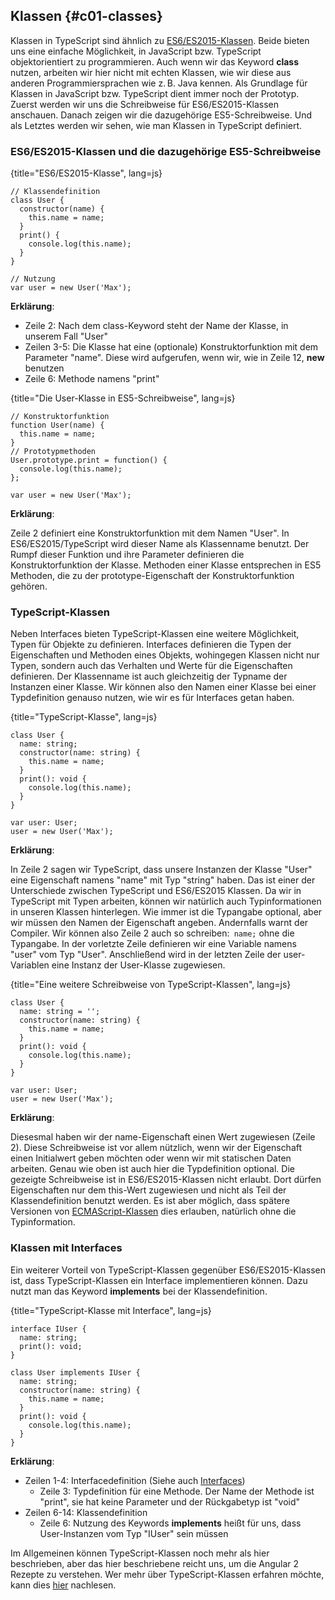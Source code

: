 ## Klassen {#c01-classes}

Klassen in TypeScript sind ähnlich zu [ES6/ES2015-Klassen](https://developer.mozilla.org/en/docs/Web/JavaScript/Reference/Classes).
Beide bieten uns eine einfache Möglichkeit, in JavaScript bzw. TypeScript objektorientiert zu programmieren.
Auch wenn wir das Keyword __class__ nutzen, arbeiten wir hier nicht mit echten Klassen, wie wir diese aus anderen Programmiersprachen wie z. B. Java kennen.
Als Grundlage für Klassen in JavaScript bzw. TypeScript dient immer noch der Prototyp.
Zuerst werden wir uns die Schreibweise für ES6/ES2015-Klassen anschauen.
Danach zeigen wir die dazugehörige ES5-Schreibweise. Und als Letztes werden wir sehen, wie man Klassen in TypeScript definiert.

### ES6/ES2015-Klassen und die dazugehörige ES5-Schreibweise
{title="ES6/ES2015-Klasse", lang=js}
```
// Klassendefinition
class User {
  constructor(name) {
    this.name = name;
  }
  print() {
    console.log(this.name);
  }
}

// Nutzung
var user = new User('Max');
```

__Erklärung__:

* Zeile 2: Nach dem class-Keyword steht der Name der Klasse, in unserem Fall "User"
* Zeilen 3-5: Die Klasse hat eine (optionale) Konstruktorfunktion mit dem Parameter "name". Diese wird aufgerufen, wenn wir, wie in Zeile 12, __new__ benutzen
* Zeile 6: Methode namens "print"

{title="Die User-Klasse in ES5-Schreibweise", lang=js}
```
// Konstruktorfunktion
function User(name) {
  this.name = name;
}
// Prototypmethoden
User.prototype.print = function() {
  console.log(this.name);
};

var user = new User('Max');
```

__Erklärung__:

Zeile 2 definiert eine Konstruktorfunktion mit dem Namen "User".
In ES6/ES2015/TypeScript wird dieser Name als Klassenname benutzt.
Der Rumpf dieser Funktion und ihre Parameter definieren die Konstruktorfunktion der Klasse.
Methoden einer Klasse entsprechen in ES5 Methoden, die zu der prototype-Eigenschaft der Konstruktorfunktion gehören.

### TypeScript-Klassen

Neben Interfaces bieten TypeScript-Klassen eine weitere Möglichkeit, Typen für Objekte zu definieren.
Interfaces definieren die Typen der Eigenschaften und Methoden eines Objekts, wohingegen Klassen nicht nur Typen, sondern auch das Verhalten und Werte für die Eigenschaften definieren.
Der Klassenname ist auch gleichzeitig der Typname der Instanzen einer Klasse.
Wir können also den Namen einer Klasse bei einer Typdefinition genauso nutzen, wie wir es für Interfaces getan haben.

{title="TypeScript-Klasse", lang=js}
```
class User {
  name: string;
  constructor(name: string) {
    this.name = name;
  }
  print(): void {
    console.log(this.name);
  }
}

var user: User;
user = new User('Max');
```

__Erklärung__:

In Zeile 2 sagen wir TypeScript, dass unsere Instanzen der Klasse "User" eine Eigenschaft namens "name" mit Typ "string" haben.
Das ist einer der Unterschiede zwischen TypeScript und ES6/ES2015 Klassen.
Da wir in TypeScript mit Typen arbeiten, können wir natürlich auch Typinformationen in unseren Klassen hinterlegen.
Wie immer ist die Typangabe optional, aber wir müssen den Namen der Eigenschaft angeben. Andernfalls warnt der Compiler.
Wir können also Zeile 2 auch so schreiben:` name;` ohne die Typangabe.
In der vorletzte Zeile definieren wir eine Variable namens "user" vom Typ "User".
Anschließend wird in der letzten Zeile der user-Variablen eine Instanz der User-Klasse zugewiesen.

{title="Eine weitere Schreibweise von TypeScript-Klassen", lang=js}
```
class User {
  name: string = '';
  constructor(name: string) {
    this.name = name;
  }
  print(): void {
    console.log(this.name);
  }
}

var user: User;
user = new User('Max');
```

__Erklärung__:

Diesesmal haben wir der name-Eigenschaft einen Wert zugewiesen (Zeile 2).
Diese Schreibweise ist vor allem nützlich, wenn wir der Eigenschaft einen Initialwert geben möchten oder wenn wir mit statischen Daten arbeiten.
Genau wie oben ist auch hier die Typdefinition optional.
Die gezeigte Schreibweise ist in ES6/ES2015-Klassen nicht erlaubt.
Dort dürfen Eigenschaften nur dem this-Wert zugewiesen und nicht als Teil der Klassendefinition benutzt werden.
Es ist aber möglich, dass spätere Versionen von [ECMAScript-Klassen](https://github.com/jeffmo/es-class-fields-and-static-properties) dies erlauben, natürlich ohne die Typinformation.

### Klassen mit Interfaces

Ein weiterer Vorteil von TypeScript-Klassen gegenüber ES6/ES2015-Klassen ist, dass TypeScript-Klassen ein Interface implementieren können.
Dazu nutzt man das Keyword __implements__ bei der Klassendefinition.

{title="TypeScript-Klasse mit Interface", lang=js}
```
interface IUser {
  name: string;
  print(): void;
}

class User implements IUser {
  name: string;
  constructor(name: string) {
    this.name = name;
  }
  print(): void {
    console.log(this.name);
  }
}
```

__Erklärung__:

* Zeilen 1-4: Interfacedefinition (Siehe auch [Interfaces](#c01-ifaces))
  * Zeile 3: Typdefinition für eine Methode. Der Name der Methode ist "print", sie hat keine Parameter und der Rückgabetyp ist "void"
* Zeilen 6-14: Klassendefinition
  * Zeile 6: Nutzung des Keywords __implements__ heißt für uns, dass User-Instanzen vom Typ "IUser" sein müssen

Im Allgemeinen können TypeScript-Klassen noch mehr als hier beschrieben, aber das hier beschriebene reicht uns, um die Angular 2 Rezepte zu verstehen. Wer mehr über TypeScript-Klassen erfahren möchte, kann dies [hier](https://www.typescriptlang.org/docs/handbook/classes.html) nachlesen.

